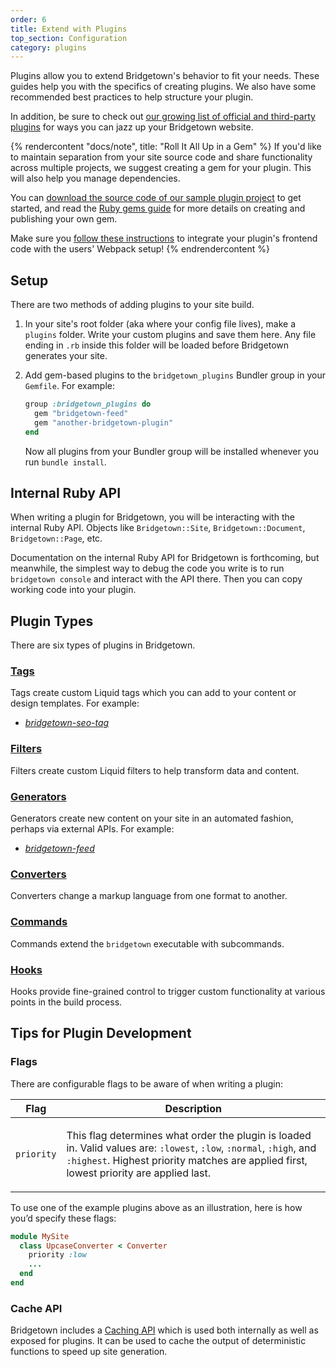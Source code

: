 ```yaml
---
order: 6
title: Extend with Plugins
top_section: Configuration
category: plugins
---
```


Plugins allow you to extend Bridgetown's behavior to fit your needs. These guides help you with the specifics of creating plugins. We also have some recommended best practices to help structure your plugin.

In addition, be sure to check out [our growing list of official and third-party plugins](/plugins/)
for ways you can jazz up your Bridgetown website.

{% rendercontent "docs/note", title: "Roll It All Up in a Gem" %}
If you'd like to maintain separation from your site source code and
share functionality across multiple projects, we suggest creating a gem for your plugin. This will also help you manage dependencies.

You can [download the source code of our sample plugin project](https://github.com/bridgetownrb/bridgetown-sample-plugin)
to get started, and read the [Ruby gems guide](https://guides.rubygems.org/make-your-own-gem/)
for more details on creating and publishing your own gem.

Make sure you [follow these instructions](/docs/plugins/gems-and-webpack/) to integrate your plugin's frontend code
with the users' Webpack setup!
{% endrendercontent %}

## Setup

There are two methods of adding plugins to your site build.

1. In your site's root folder (aka where your config file lives), make a `plugins` folder. Write your custom plugins and save them here. Any file ending in `.rb` inside this folder will be loaded before Bridgetown generates your site.

2. Add gem-based plugins to the `bridgetown_plugins` Bundler group in your `Gemfile`. For
   example:

   ```ruby
   group :bridgetown_plugins do
     gem "bridgetown-feed"
     gem "another-bridgetown-plugin"
   end
   ```

   Now all plugins from your Bundler group will be installed whenever you run `bundle install`.
   
## Internal Ruby API

When writing a plugin for Bridgetown, you will be interacting with
the internal Ruby API. Objects like `Bridgetown::Site`, `Bridgetown::Document`, `Bridgetown::Page`, etc.

Documentation on the internal Ruby API for Bridgetown is forthcoming, but meanwhile, the simplest way to debug the code you write is to run `bridgetown console` and interact with the API there. Then you can copy working code into your plugin.

## Plugin Types

There are six types of plugins in Bridgetown.

### [Tags](/docs/plugins/tags/)

Tags create custom Liquid tags which you can add to your content or design templates. For example:

* [_bridgetown-seo-tag_](https://github.com/bridgetownrb/bridgetown-seo-tag)

### [Filters](/docs/plugins/filters/)

Filters create custom Liquid filters to help transform data and content.

### [Generators](/docs/plugins/generators/)

Generators create new content on your site in an automated fashion, perhaps via external APIs.
For example:

* [_bridgetown-feed_](https://github.com/bridgetownrb/bridgetown-feed)

### [Converters](/docs/plugins/converters/)

Converters change a markup language from one format to another.

### [Commands](/docs/plugins/commands/)

Commands extend the `bridgetown` executable with subcommands.

### [Hooks](/docs/plugins/hooks/)

Hooks provide fine-grained control to trigger custom functionality at various points in the build process.

## Tips for Plugin Development

### Flags

There are configurable flags to be aware of when writing a plugin:

<table class="settings biggest-output">
  <thead>
    <tr>
      <th>Flag</th>
      <th>Description</th>
    </tr>
  </thead>
  <tbody>
    <tr>
      <td>
        <p><code>priority</code></p>
      </td>
      <td>
        <p>
          This flag determines what order the plugin is loaded in. Valid values
          are: <code>:lowest</code>, <code>:low</code>, <code>:normal</code>,
          <code>:high</code>, and <code>:highest</code>. Highest priority
          matches are applied first, lowest priority are applied last.
        </p>
      </td>
    </tr>
  </tbody>
</table>

To use one of the example plugins above as an illustration, here is how you’d
specify these flags:

```ruby
module MySite
  class UpcaseConverter < Converter
    priority :low
    ...
  end
end
```

### Cache API

Bridgetown includes a [Caching API](/docs/plugins/cache-api/) which is used both internally as well as exposed for plugins. It can be used to cache the output of deterministic functions to speed up site generation.